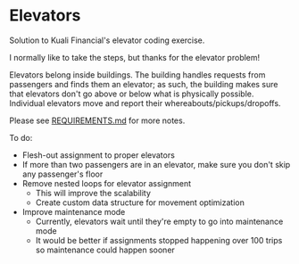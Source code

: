 # Elevators
Solution to Kuali Financial's elevator coding exercise.

I normally like to take the steps, but thanks for the elevator problem!

Elevators belong inside buildings. The building handles requests from passengers and finds them an elevator; as such, the building makes sure that elevators don't go above or below what is physically possible. Individual elevators move and report their whereabouts/pickups/dropoffs.

Please see [REQUIREMENTS.md](REQUIREMENTS.md) for more notes.

To do:
- Flesh-out assignment to proper elevators
- If more than two passengers are in an elevator, make sure you don't skip any passenger's floor
- Remove nested loops for elevator assignment
  - This will improve the scalability
  - Create custom data structure for movement optimization
- Improve maintenance mode
  - Currently, elevators wait until they're empty to go into maintenance mode
  - It would be better if assignments stopped happening over 100 trips so maintenance could happen sooner
